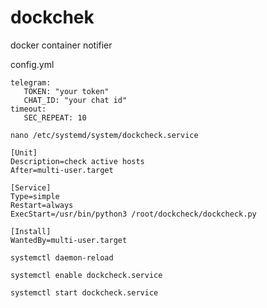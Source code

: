 # dockchek
docker container notifier

config.yml
```
telegram:
   TOKEN: "your token"
   CHAT_ID: "your chat id"
timeout:
   SEC_REPEAT: 10
```
```
nano /etc/systemd/system/dockcheck.service
```
```
[Unit]
Description=check active hosts
After=multi-user.target

[Service]
Type=simple
Restart=always
ExecStart=/usr/bin/python3 /root/dockcheck/dockcheck.py

[Install]
WantedBy=multi-user.target
```
```
systemctl daemon-reload
```
```
systemctl enable dockcheck.service
```
```
systemctl start dockcheck.service
```
